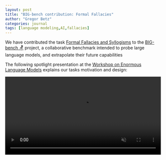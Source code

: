 ```yaml
---
layout: post
title: "BIG-bench contribution: Formal Fallacies"
author: "Gregor Betz"
categories: journal
tags: [language modeling,AI,fallacies]
---
```


We have contributed the task [Formal Fallacies and Syllogisms](https://github.com/google/BIG-bench/tree/main/bigbench/benchmark_tasks/formal_fallacies_syllogisms_negation/) to the [BIG-bench 🪑](https://github.com/google/BIG-bench) project, a collaborative benchmark intended to probe large language models, and extrapolate their future capabilities  

The following spotlight presentation at the [Workshop on Enormous Language Models](https://welmworkshop.github.io/) explains our tasks motivation and design:

<video muted autoplay controls style="width: 100%;">
    <source src="{{ site.baseur }}/assets/video/BetzEtAl_FallaciesSyllogisms.mp4" type="video/mp4">
</video>

